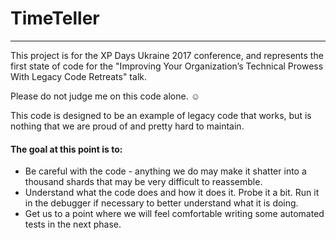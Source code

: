 # TimeTeller
------------

This project is for the XP Days Ukraine 2017 conference, and represents the first state of code for the "Improving Your Organization’s Technical Prowess With Legacy Code Retreats" talk.

Please do not judge me on this code alone. ☺ 

This code is designed to be an example of legacy code that works, but is nothing that we are proud of and pretty hard to maintain.

#### The goal at this point is to:
* Be careful with the code - anything we do may make it shatter into a thousand shards that may be very difficult to reassemble.
* Understand what the code does and how it does it.  Probe it a bit.  Run it in the debugger if necessary to better understand what it is doing.
* Get us to a point where we will feel comfortable writing some automated tests in the next phase.